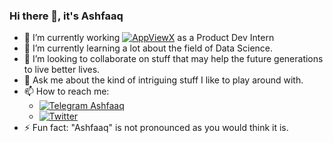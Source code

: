 ### Hi there 👋, it's Ashfaaq

<!--
**iimashfaaq/iimashfaaq** is a ✨ _special_ ✨ repository because its `README.md` (this file) appears on your GitHub profile.

Here are some ideas to get you started:-->

- 🔭 I’m currently working [![AppViewX](https://img.shields.io/badge/at-AppViewX-Orange)](https://www.appviewx.com/) as a Product Dev Intern
- 🌱 I’m currently learning a lot about the field of Data Science.
- 👯 I’m looking to collaborate on stuff that may help the future generations to live better lives.
- 💬 Ask me about the kind of intriguing stuff I like to play around with.
- 📫 How to reach me: 
  - [![Telegram Ashfaaq](https://img.shields.io/badge/chat-Telegram-blue)](https://t.me/iim_ashfaaq/)
  - [![Twitter](https://img.shields.io/twitter/url/https/twitter.com/iimashfaaq.svg?style=social&label=Follow%20%40iimashfaaq)](https://twitter.com/iimashfaaq)
- ⚡ Fun fact: "Ashfaaq" is not pronounced as you would think it is.
